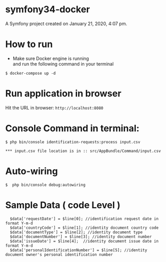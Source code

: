 symfony34-docker
================

A Symfony project created on January 21, 2020, 4:07 pm.

# How to run #


* Make sure Docker engine is running   
and 
run the following command in your terminal
```
$ docker-compose up -d
```

# Run application in browser

Hit the URL in browser: `http://localhost:8080`


# Console Command in terminal:

```
$ php bin/console identification-requests:process input.csv

*** input.csv file location is in :: src/AppBundle/Command/input.csv

```

# Auto-wiring 
```
$  php bin/console debug:autowiring
```

# Sample Data  ( code Level )
```
  $data['requestDate'] = $line[0]; //identification request date in format Y-m-d
  $data['countryCode'] = $line[1]; //identity document country code
  $data['documentType'] = $line[2]; //identity document type
  $data['documentNumber'] = $line[3]; //identity document number
  $data['issueDate'] = $line[4];  //identity document issue date in format Y-m-d
  $data['personalIdentificationNumber'] = $line[5]; //identity document owner's personal identification number
  
```
  
